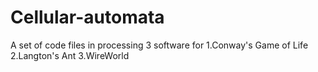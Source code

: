 # Cellular-automata
A set of code files in processing 3 software for
1.Conway's Game of Life
2.Langton's Ant
3.WireWorld
